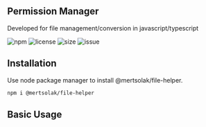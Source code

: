 ## Permission Manager

Developed for file management/conversion in javascript/typescript

![npm](https://img.shields.io/npm/v/@mertsolak/file-helper)
![license](https://img.shields.io/npm/l/@mertsolak/file-helper)
![size](https://img.shields.io/bundlephobia/min/@mertsolak/file-helper)
![issue](https://img.shields.io/github/issues/mert-solak/file-helper)

## Installation

Use node package manager to install @mertsolak/file-helper.

```bash
npm i @mertsolak/file-helper
```

## Basic Usage

```typescript

```
